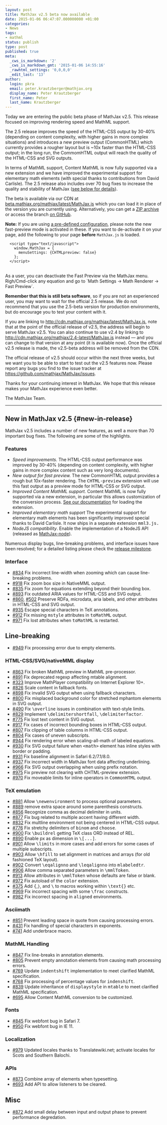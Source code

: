 ```yaml
---
layout: post
title: MathJax v2.5 beta now available
date: 2015-01-06 06:47:07.000000000 +01:00
categories:
- News
tags:
- mathml
status: publish
type: post
published: true
meta:
  _cws_is_markdown: '2'
  _cws_is_markdown_gmt: '2015-01-06 14:55:16'
  _rawhtml_settings: '0,0,0,0'
  _edit_last: '13'
author:
  login: pkra
  email: peter.krautzberger@mathjax.org
  display_name: Peter Krautzberger
  first_name: Peter
  last_name: Krautzberger
---
```

Today we are entering the public beta phase of MathJax v2.5. This release focused on improving rendering speed and MathML support. 

The 2.5 release improves the speed of the HTML-CSS output by 30-40% (depending on content complexity, with higher gains in more complex situations) and introduces a new preview output (CommonHTML) which currently provides a rougher layout but is ~10x faster than the HTML-CSS output; in the long run, the CommomHTML output will reach the quality of the HTML-CSS and SVG outputs. 

In terms of MathML support, Content MathML is now fully supported via a new extension and we have improved the experimental support for elementary math elements (with special thanks to contributions from David Carlisle). The 2.5 release also includes over 70 bug fixes to increase the quality and stability of MathJax ([see below for details](#new-in-release)). 

The beta is available via our CDN at [beta.mathjax.org/mathjax/latest/MathJax.js](///beta.mathjax.org/mathjax/latest/MathJax.js) which you can load it in place of the version you are currently using. Alternatively, you can get a [ZIP archive](https://github.com/mathjax/MathJax/archive/v2.5-beta.zip) or access the branch [on GitHub](https://github.com/mathjax/MathJax/tree/v2.5-beta). 

**Note:** If you are using [a pre-defined configuration](http://docs.mathjax.org/en/latest/config-files.html), please note the new fast-preview mode is activated in these. If you want to de-activate it on your page, add the following to your page **before** `MathJax.js` is loaded.

      <script type="text/javascript">
        window.MathJax = {
          menuSettings: {CHTMLpreview: false}
        };
      </script>

<br>
As a user, you can deactivate the Fast Preview via the MathJax menu. Righ/Cmd-click any equation and go to `Math Settings -> Math Renderer -> Fast Preview`.

**Remember that this is still beta software**, so if you are not an experienced user, you may want to wait for the official 2.5 release. We do not recommend that you use the 2.5-beta version for production environments, but do encourage you to test your content with it. 

If you are linking to <http://cdn.mathjax.org/mathjax/latest/MathJax.js>, note that at the point of the official release of v2.5, the address will begin to serve MathJax v2.5. You can also continue to use v2.4 by linking to <http://cdn.mathjax.org/mathjax/2.4-latest/MathJax.js> instead — and you can change to that version at any point (it is available now). Once the official v2.5 release is made, the v2.5-beta address will be removed from the CDN. 

The official release of v2.5 should occur within the next three weeks, but we want you to be able to start to test out the v2.5 features now. Please report any bugs you find to the issue tracker at <https://github.com/mathjax/MathJax/issues>. 

Thanks for your continuing interest in MathJax. We hope that this release makes your MathJax experience even better. 

The MathJax Team.

* * * * *

## New in MathJax v2.5 {#new-in-release}

MathJax v2.5 includes a number of new features, as well a more than 70 important bug fixes. The following are some of the highlights.

### Features

* _Speed improvements._ The HTML-CSS output performance was improved by 30-40% (depending on content complexity, with higher gains in more complex content such as very long documents).
* _New output for fast preview._ The new CommonHTML output provides a rough but 10x-faster rendering. The <tt><span>CHTML-preview</span></tt> extension will use this fast output as a preview mode for HTML-CSS or SVG output.
* _Improved Content MathML support._ Content MathML is now fully supported via a new extension, in particular this allows customization of the conversion process. [See our documentation](http://docs.mathjax.org/en/latest/mathml.html#content-mathml) for loading the extension.
* _Improved elementary math support_ The experimental support for elementary math elements has been significantly improved special thanks to David Carlisle. It now ships in a separate extension <tt>mml3.js</code>.</tt>
* _NodeJS compatibility_. Enable the implementation of a NodeJS API (released as [MathJax-node](https://github.com/mathjax/MathJax-node)).

Numerous display bugs, line-breaking problems, and interface issues have been resolved; for a detailed listing please check the [release milestone](https://github.com/mathjax/MathJax/issues?milestone=2&amp;state=closed).

### Interface

*   [#834](https://github.com/mathjax/MathJax/issues/834) Fix incorrect line-width when zooming which can cause line-breaking problems.
*   [#918](https://github.com/mathjax/MathJax/issues/918) Fix zoom box size in NativeMML output.
*   [#835](https://github.com/mathjax/MathJax/issues/835) Fix zoom for equations extending beyond their bounding box.
*   [#893](https://github.com/mathjax/MathJax/issues/893) Fix outdated ARIA values for HTML-CSS and SVG output.
*   [#860](https://github.com/mathjax/MathJax/issues/860), [#502](https://github.com/mathjax/MathJax/issues/502) Preserve RDFa, microdata, aria labels, and other attributes in HTML-CSS and SVG output.
*   [#935](https://github.com/mathjax/MathJax/issues/935) Escape special characters in TeX annotations.
*   [#912](https://github.com/mathjax/MathJax/issues/912) Fix missing <tt>mstyle</tt> attributes in <tt>toMathML</tt> output.
*   [#971](https://github.com/mathjax/MathJax/issues/971) Fix lost attributes when <tt>toMathML</tt> is restarted.

## Line-breaking

*   [#949](https://github.com/mathjax/MathJax/issues/949) Fix processing error due to empty elements.

### HTML-CSS/SVG/nativeMML display

*   [#863](https://github.com/mathjax/MathJax/issues/863) Fix broken MathML preview in MathML pre-processor.
*   [#891](https://github.com/mathjax/MathJax/issues/891) Fix deprecated regexp affecting mtable alignment.
*   [#323](https://github.com/mathjax/MathJax/issues/323) Improve MathPlayer compatibility on Internet Explorer 10+.
*   [#826](https://github.com/mathjax/MathJax/issues/826) Scale content in fallback fonts.
*   [#898](https://github.com/mathjax/MathJax/issues/898) Fix invalid SVG output when using fallback characters.
*   [#800](https://github.com/mathjax/MathJax/issues/800) Fix misplaced background color for stretched mphantom elements in SVG output.
*   [#490](https://github.com/mathjax/MathJax/issues/490) Fix <tt>\overline</tt> issues in combination with text-style limits.
*   [#829](https://github.com/mathjax/MathJax/issues/829) Implement <tt>\delimitershortfall</tt>, <tt>\delimiterfactor</tt>.
*   [#775](https://github.com/mathjax/MathJax/issues/775) Fix lost text content in SVG output.
*   [#917](https://github.com/mathjax/MathJax/issues/) Fix cases of incorrect bounding boxes in HTML-CSS output.
*   [#807](https://github.com/mathjax/MathJax/issues/807) Fix clipping of table columns in HTML-CSS output.
*   [#804](https://github.com/mathjax/MathJax/issues/804) Fix cases of uneven subscripts.
*   [#944](https://github.com/mathjax/MathJax/issues/944) Fix rendering error when scaling-all-math of labeled equations.
*   [#930](https://github.com/mathjax/MathJax/issues/930) Fix SVG output failure when <tt>&lt;math&gt;</tt> element has inline styles with border or padding.
*   [#931](https://github.com/mathjax/MathJax/issues/931) Fix baseline alignment in Safari 6.2/7.1/8.0.
*   [#937](https://github.com/mathjax/MathJax/issues/937) Fix incorrect width in MathJax font data affecting underlining.
*   [#966](https://github.com/mathjax/MathJax/issues/966) Fix SVG output overlapping when using prefix notation.
*   [#975](https://github.com/mathjax/MathJax/issues/975) Fix preview not clearing with CHTML-preview extension.
*   [#970](https://github.com/mathjax/MathJax/issues/970) Fix moveable limits for inline operators in <tt>CommonHTML</tt> output.

### TeX emulation

*   [#881](https://github.com/mathjax/MathJax/issues/881) Allow <tt>\newenvironment</tt> to process optional parameters.
*   [#889](https://github.com/mathjax/MathJax/issues/889) remove extra space around some parenthesis constructs.
*   [#856](https://github.com/mathjax/MathJax/issues/856) Recognize comma as decimal delimiter in units.
*   [#877](https://github.com/mathjax/MathJax/issues/877) Fix bug related to multiple accent having different width.
*   [#832](https://github.com/mathjax/MathJax/issues/832) Fix multline environment not being centered in HTML-CSS output.
*   [#776](https://github.com/mathjax/MathJax/issues/776) Fix stretchy delimiters of <tt>binom</tt> and <tt>choose</tt>.
*   [#900](https://github.com/mathjax/MathJax/issues/900) Fix <tt>\buildrel</tt> getting TeX class ORD instead of REL.
*   [#890](https://github.com/mathjax/MathJax/issues/890) Enable px as dimension in <tt><span>\\[...]</span></tt>.
*   [#901](https://github.com/mathjax/MathJax/issues/901) Allow <tt>\limits</tt> in more cases and add errors for some cases of multiple subscripts.
*   [#903](https://github.com/mathjax/MathJax/issues/903) Allow <tt>\hfill</tt> to set alignment in matrices and arrays (for old fashioned TeX layout).
*   [#902](https://github.com/mathjax/MathJax/issues/902) Convert <tt>\eqalignno</tt> and <tt>\leqalignno</tt> into <tt>mlabeledtr</tt>.
*   [#906](https://github.com/mathjax/MathJax/issues/906) Allow comma separated parameters in <tt>\mmlToken</tt>.
*   [#913](https://github.com/mathjax/MathJax/issues/913) Allow attributes in <tt>\mmlToken</tt> whose defaults are false or blank.
*   [#972](https://github.com/mathjax/MathJax/issues/972) Fix autoload of the <tt>color</tt> extension.
*   [#375](https://github.com/mathjax/MathJax/issues/475) Add <tt>\{</tt>,``}``, and <tt>\\</tt> to macros working within <tt>\text{}</tt> etc.
*   [#969](https://github.com/mathjax/MathJax/issues/969) Fix incorrect spacing with some <tt>\frac</tt> constructs.
*   [#982](https://github.com/mathjax/MathJax/issues/982) Fix incorrect spacing in <tt class="docutils literal"><span class="pre">aligned</span></tt> environments.

### Asciimath

*   [#851](https://github.com/mathjax/MathJax/issues/851) Prevent leading space in quote from causing processing errors.
*   [#431](https://github.com/mathjax/MathJax/issues/431) Fix handling of special characters in exponents.
*   [#741](https://github.com/mathjax/MathJax/issues/741) Add underbrace macro.

### MathML Handling

*   [#847](https://github.com/mathjax/MathJax/issues/847) Fix line-breaks in annotation elements.
*   [#805](https://github.com/mathjax/MathJax/issues/805) Prevent empty annotation elements from causing math processing errors.
*   [#769](https://github.com/mathjax/MathJax/issues/769) Update <tt>indentshift</tt> implementation to meet clarified MathML specification.
*   [#768](https://github.com/mathjax/MathJax/issues/768) Fix processing of percentage values for <tt>indenshift</tt>.
*   [#839](https://github.com/mathjax/MathJax/issues/839) Update inheritance of <tt>displaystyle</tt> in <tt>mtable</tt> to meet clarified MathML specification.
*   [#695](https://github.com/mathjax/MathJax/issues/695) Allow Content MathML conversion to be customized.

### Fonts

*   [#845](https://github.com/mathjax/MathJax/issues/845) Fix webfont bug in Safari 7.
*   [#950](https://github.com/mathjax/MathJax/issues/950) Fix webfont bug in IE 11.

### Localization

*   [#979](https://github.com/mathjax/MathJax/issues/979) Updated locales thanks to Translatewiki.net; activate locales for Scots and Southern Balochi.

### APIs

*   [#873](https://github.com/mathjax/MathJax/issues/873) Combine array of elements when typesetting.
*   [#693](https://github.com/mathjax/MathJax/issues/693) Add API to allow listeners to be cleared.

## Misc

*   [#872](https://github.com/mathjax/MathJax/issues/872) Add small delay between input and output phase to prevent performance degredation.